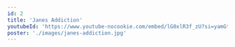 ```yaml
---
id: 2
title: 'Janes Addiction'
youtubeId: 'https://www.youtube-nocookie.com/embed/lG0xlR3f_zU?si=yamGtVaDie2OqV7k'
poster: './images/janes-addiction.jpg'
---
```

